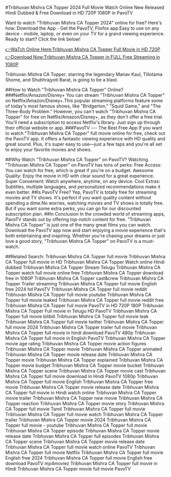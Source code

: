 #Tribhuvan Mishra CA Topper 2024 Full Movie Watch Online New Released Hindi Dubbed & Free Download in HD 720P 1080P in PavoTV

Want to watch "Tribhuvan Mishra CA Topper 2024" online for free? Here's how:
Download the App - Get the PavoTV, Flixfox app.Easy to use on any device - mobile, laptop, or even on your TV for a grand viewing experience.  
Ready to start? Click the link below!

[👉WaTch Online Here:Tribhuvan Mishra CA Topper Full Movie in HD 720P](https://www.pavotv.com/movies/7903617721962496/tribhuvan-mishra-ca-topper)
[👉Download Now:Tribhuvan Mishra CA Topper in FULL Free Streaming in 1080P](https://www.pavotv.com/movies/7903617721962496/tribhuvan-mishra-ca-topper)

Tribhuvan Mishra CA Topper, starring the legendary Manav Kaul, Tillotama Shome, and Shubhrajyoti Barat, is going to be a blast.
 
##How to Watch "Tribhuvan Mishra CA Topper" Online?
###Netflix/Amazon/Disney+
You can stream "Tribhuvan Mishra CA Topper" on Netflix/Amazon/Disney+.This popular streaming platforms feature some of today's most famous shows, like "Bridgerton," "Squid Game," and "The Three-Body Problem."
However, you can't watch "Tribhuvan Mishra CA Topper" for free on Netflix/Amazon/Disney+, as they don't offer a free trial. You'll need a subscription to access Netflix's library. Just sign up through their official website or app.
###PavoTV --- The Best Free App
If you want to watch "Tribhuvan Mishra CA Topper" full movie online for free, check out the PavoTV app. It offers a fantastic viewing experience with HD quality and great sound. Plus, it's super easy to use—just a few taps and you're all set to enjoy your favorite movies and shows.

##Why Watch "Tribhuvan Mishra CA Topper" on PavoTV?
Watching "Tribhuvan Mishra CA Topper" on PavoTV has tons of perks:
Free Access: You can watch for free, which is great if you're on a budget.
Awesome Quality: Enjoy the movie in HD with clear sound for a great experience.
Super Convenient: Watch anywhere, anytime, on any device.
Cool Extras: Subtitles, multiple languages, and personalized recommendations make it even better.
##Is PavoTV Free?
Yep, PavoTV is totally free for streaming movies and TV shows. It's perfect if you want quality content without spending a dime.No worries, watching movies and TV shows is totally free. But if you want some extra perks, you can go for our discounted subscription plan.
##In Conclusion
In the crowded world of streaming apps, PavoTV stands out by offering top-notch content for free. "Tribhuvan Mishra CA Topper" is just one of the many great films you can watch. Download the PavoTV app now and start enjoying a movie experience that's both entertaining and inspiring. Whether you're chasing your dreams or just love a good story, "Tribhuvan Mishra CA Topper" on PavoTV is a must-watch.
 
##Related Search:
Tribhuvan Mishra CA Topper full movie
Tribhuvan Mishra CA Topper full movie in HD
Tribhuvan Mishra CA Topper Watch online Hindi dubbed
Tribhuvan Mishra CA Topper Stream Telugu 
Tribhuvan Mishra CA Topper watch full movie online free
Tribhuvan Mishra CA Topper download free in 1080P
Tribhuvan Mishra CA Topper cast&crew
Tribhuvan Mishra CA Topper Trailer streaming
Tribhuvan Mishra CA Topper full movie English free 2024 hd PavoTV
Tribhuvan Mishra CA Topper full movie reddit
Tribhuvan Mishra CA Topper full movie youtube
Tribhuvan Mishra CA Topper full movie leaked
Tribhuvan Mishra CA Topper full movie reddit free
Tribhuvan Mishra CA Topper full movie PavoTV in HD 720P 180P
Tribhuvan Mishra CA Topper Full movie in Telugu HD PavoTV 
Tribhuvan Mishra CA Topper full movie bilibili
Tribhuvan Mishra CA Topper full movie leak
Tribhuvan Mishra CA Topper full movie twitter
Tribhuvan Mishra CA Topper full movie 2024
Tribhuvan Mishra CA Topper trailer full movie
Tribhuvan Mishra CA Topper full movie in hindi download PavoTV 480p
Tribhuvan Mishra CA Topper full movie in English PavoTV 
Tribhuvan Mishra CA Topper movie age rating
Tribhuvan Mishra CA Topper movie action figures
Tribhuvan Mishra CA Topper movie
Tribhuvan Mishra CA Topper animated
Tribhuvan Mishra CA Topper movie release date
Tribhuvan Mishra CA Topper movie
Tribhuvan Mishra CA Topper explained
Tribhuvan Mishra CA Topper movie budget
Tribhuvan Mishra CA Topper movie bucket
Tribhuvan Mishra CA Topper scene
Tribhuvan Mishra CA Topper movie cast
Tribhuvan Mishra CA Topper full movie download in Hindi PavoTV 1080p
Tribhuvan Mishra CA Topper full movie English
Tribhuvan Mishra CA Topper free movie
Tribhuvan Mishra CA Topper movie release date
Tribhuvan Mishra CA Topper full movie in Hindi watch online
Tribhuvan Mishra CA Topper movie trailer
Tribhuvan Mishra CA Topper new movie
Tribhuvan Mishra CA Topper reaction
Tribhuvan Mishra CA Topper movie story
Tribhuvan Mishra CA Topper full movie Tamil
Tribhuvan Mishra CA Topper full movie
Tribhuvan Mishra CA Topper full movie watch
Tribhuvan Mishra CA Topper trailer
Tribhuvan Mishra CA Topper movie 2024
Tribhuvan Mishra CA Topper full movie - youtube
Tribhuvan Mishra CA Topper full movie
Tribhuvan Mishra CA Topper episode
Tribhuvan Mishra CA Topper movie release date
Tribhuvan Mishra CA Topper full episodes
Tribhuvan Mishra CA Topper scene
Tribhuvan Mishra CA Topper movie release date
Tribhuvan Mishra CA Topper full movie watch online PavoTV 
Tribhuvan Mishra CA Topper full movie Netflix
Tribhuvan Mishra CA Topper full movie English free 2024
Tribhuvan Mishra CA Topper full movie English free download PavoTV mp4moviez
Tribhuvan Mishra CA Topper full movie in Hindi
Tribhuvan Mishra CA Topper movie full movie PavoTV 
